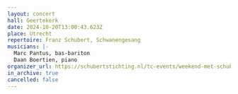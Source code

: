 ```yaml
---
layout: concert
hall: Geertekerk
date: 2024-10-20T13:00:43.623Z
place: Utrecht
repertoire: Franz Schubert, Schwanengesang
musicians: |-
  Marc Pantus, bas-bariton
  Daan Boertien, piano
organizer_url: https://schubertstichting.nl/tc-events/weekend-met-schubert-schwanengesang/
in_archive: true
cancelled: false
---
```

